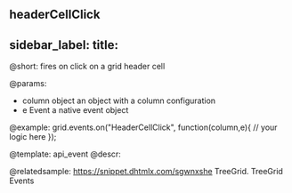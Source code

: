 headerCellClick
---
sidebar_label: 
title: 
---          

@short:
fires on click on a grid header cell

@params:
- column		object		an object with a column configuration
- e				Event		a native event object


@example:
grid.events.on("HeaderCellClick", function(column,e){
    // your logic here
});


@template: api_event
@descr:

@relatedsample: https://snippet.dhtmlx.com/sgwnxshe	TreeGrid. TreeGrid Events

